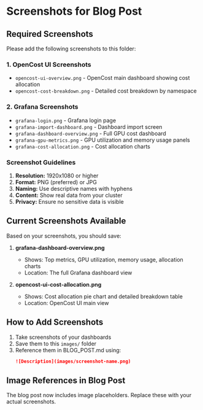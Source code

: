 # Screenshots for Blog Post

## Required Screenshots

Please add the following screenshots to this folder:

### 1. OpenCost UI Screenshots
- `opencost-ui-overview.png` - OpenCost main dashboard showing cost allocation
- `opencost-cost-breakdown.png` - Detailed cost breakdown by namespace

### 2. Grafana Screenshots
- `grafana-login.png` - Grafana login page
- `grafana-import-dashboard.png` - Dashboard import screen
- `grafana-dashboard-overview.png` - Full GPU cost dashboard
- `grafana-gpu-metrics.png` - GPU utilization and memory usage panels
- `grafana-cost-allocation.png` - Cost allocation charts

### Screenshot Guidelines

1. **Resolution:** 1920x1080 or higher
2. **Format:** PNG (preferred) or JPG
3. **Naming:** Use descriptive names with hyphens
4. **Content:** Show real data from your cluster
5. **Privacy:** Ensure no sensitive data is visible

## Current Screenshots Available

Based on your screenshots, you should save:

1. **grafana-dashboard-overview.png**
   - Shows: Top metrics, GPU utilization, memory usage, allocation charts
   - Location: The full Grafana dashboard view

2. **opencost-ui-cost-allocation.png**
   - Shows: Cost allocation pie chart and detailed breakdown table
   - Location: OpenCost UI main view

## How to Add Screenshots

1. Take screenshots of your dashboards
2. Save them to this `images/` folder
3. Reference them in BLOG_POST.md using:
   ```markdown
   ![Description](images/screenshot-name.png)
   ```

## Image References in Blog Post

The blog post now includes image placeholders. Replace these with your actual screenshots.


